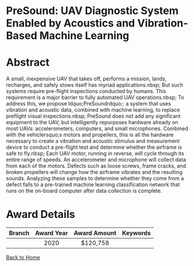 
PreSound: UAV Diagnostic System Enabled by Acoustics and Vibration-Based Machine Learning
=========================================================================================

# Abstract


A small, inexpensive UAV that takes off, performs a mission, lands, recharges, and safely stows itself has myriad applications.nbsp; But such systems require pre-flight inspections conducted by humans. This requirement is a major barrier to fully automated UAV operations.nbsp; To address this, we propose ldquo;PreSoundrdquo;: a system that uses vibration and acoustic data, combined with machine learning, to replace preflight visual inspections.nbsp; PreSound does not add any significant equipment to the UAV, but intelligently repurposes hardware already on most UAVs: accelerometers, computers, and small microphones. Combined with the vehiclersquo;s motors and propellers, this is all the hardware necessary to create a vibration and acoustic stimulus and measurement device to conduct a pre-flight test and determine whether the airframe is safe to fly.nbsp; Each UAV motor, running in reverse, will cycle through its entire range of speeds. An accelerometer and microphone will collect data from each of the motors. Defects such as loose screws, frame cracks, and broken propellers will change how the airframe vibrates and the resulting sounds. Analyzing these samples to determine whether they come from a defect falls to a pre-trained machine learning classification network that runs on the on-board computer after data collection is complete.  

# Award Details

|Branch|Award Year|Award Amount|Keywords|
| :---: | :---: | :---: | :---: |
||2020|$120,758||
  
  


[Back to Home](https://github.com/chrischow/dod_sbir_awards/Reports/CC/#683)